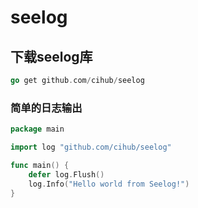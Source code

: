 seelog
===

## 下载seelog库

```go
go get github.com/cihub/seelog
```

### 简单的日志输出

```go
package main  

import log "github.com/cihub/seelog"  

func main() {  
    defer log.Flush()  
    log.Info("Hello world from Seelog!")  
}  
```

